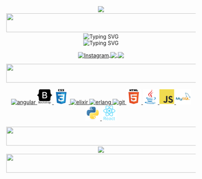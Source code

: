 <div id="gifin" align="center">
  <img src="https://media.giphy.com/media/xT8qBsOjMOcdeGJIU8/giphy.gif" width="300"/>
    <img src="https://media.giphy.com/media/Yu9zOu3RIreHPezeU8/giphy.gif" width="3000" height="50"/>
</div>
<div align="center">
  <img src="https://readme-typing-svg.demolab.com?font=Fira+Code&pause=1000&center=true&vCenter=true&width=435&lines=Hi+%F0%9F%91%8B%2C+I'm+Paula+Leal;+Desarrollador+full+stack" alt="Typing SVG"/>
  <br>
  <img src="https://readme-typing-svg.demolab.com?font=Fira+Code&pause=1000&center=true&vCenter=true&width=435&lines=_Elixir+%26+Java_+" alt="Typing SVG"/>
</div>
  
<div align="center">
  <p>
    <a href="https://instagram.com/papitasd_limon?utm_source=qr&igshid=MzNlNGNkZWQ4Mg%3D%3D">
      <img align="center" src="https://img.shields.io/badge/Instagran-pink?style=plastico&logo=Instagram&logoColor=Violet&labelColor=Violet" alt="Instagram" />
    </a>
    <a href="https://www.linkedin.com/in/paula-leal-0856831b4/">
      <img align="center" src="https://img.shields.io/badge/linkedin-blue?style=plastico&logo=linkedin&logoColor=Violet&labelColor=Violet"  />
    </a>
    <a href="http://discordapp.com/users/717495110065193051/">
      <img align="center" src="https://img.shields.io/badge/Discord-violet?style=plastico&logo=Discord&logoColor=Violet&labelColor=Violet" />
    </a>
  </p>  
  <img src="https://media.giphy.com/media/Yu9zOu3RIreHPezeU8/giphy.gif" width="3000" height="50"/>
</div>
<div align="center">
  <p> 
    <a href="https://angular.io" target="_blank" rel="noreferrer"> 
      <img src="https://angular.io/assets/images/logos/angular/angular.svg" alt="angular" width="40" height="40"/> 
    </a> 
    <a href="https://getbootstrap.com" target="_blank" rel="noreferrer">
      <img src="https://raw.githubusercontent.com/devicons/devicon/master/icons/bootstrap/bootstrap-plain-wordmark.svg" alt="bootstrap" width="40" height="40"/> 
    </a> 
    <a href="https://www.w3schools.com/css/" target="_blank" rel="noreferrer"> 
      <img src="https://raw.githubusercontent.com/devicons/devicon/master/icons/css3/css3-original-wordmark.svg" alt="css3" width="40" height="40"/>
    </a> 
    <a href="https://elixir-lang.org" target="_blank" rel="noreferrer">
      <img src="https://www.vectorlogo.zone/logos/elixir-lang/elixir-lang-icon.svg" alt="elixir" width="40" height="40"/> 
    </a> 
    <a href="https://www.erlang.org/" target="_blank" rel="noreferrer"> 
      <img src="https://www.vectorlogo.zone/logos/erlang/erlang-official.svg" alt="erlang" width="40" height="40"/> 
    </a> 
    <a href="https://git-scm.com/" target="_blank" rel="noreferrer"> 
      <img src="https://www.vectorlogo.zone/logos/git-scm/git-scm-icon.svg" alt="git" width="40" height="40"/> 
    </a> 
    <a href="https://www.w3.org/html/" target="_blank" rel="noreferrer"> 
      <img src="https://raw.githubusercontent.com/devicons/devicon/master/icons/html5/html5-original-wordmark.svg" alt="html5" width="40" height="40"/> 
    </a>
    <a href="https://www.java.com" target="_blank" rel="noreferrer">
      <img src="https://raw.githubusercontent.com/devicons/devicon/master/icons/java/java-original.svg" alt="java" width="40" height="40"/> 
    </a> 
    <a href="https://developer.mozilla.org/en-US/docs/Web/JavaScript" target="_blank" rel="noreferrer"> 
      <img src="https://raw.githubusercontent.com/devicons/devicon/master/icons/javascript/javascript-original.svg" alt="javascript" width="40" height="40"/> </a> 
    <a href="https://www.mysql.com/" target="_blank" rel="noreferrer"> 
      <img src="https://raw.githubusercontent.com/devicons/devicon/master/icons/mysql/mysql-original-wordmark.svg" alt="mysql" width="40" height="40"/> </a> 
    <a href="https://www.python.org" target="_blank" rel="noreferrer">
      <img src="https://raw.githubusercontent.com/devicons/devicon/master/icons/python/python-original.svg" alt="python" width="40" height="40"/>
    </a> 
    <a href="https://reactjs.org/" target="_blank" rel="noreferrer"> 
      <img src="https://raw.githubusercontent.com/devicons/devicon/master/icons/react/react-original-wordmark.svg" alt="react" width="40" height="40"/>
    </a> 
  </p>
  <img src="https://media.giphy.com/media/Yu9zOu3RIreHPezeU8/giphy.gif" width="3000" height="50"/>
</div>
<div align="center">
  <img src="http://github-readme-streak-stats.herokuapp.com?user=PAPITASL&theme=synthwave&hide_border=verdadero&border_radius=6.0&date_format=j%20M%5B%20Y%5D&exclude_days=Fri%2CSat&card_width=490&type=png)](https://git.io/streak-stats"/>
  <img src="https://media.giphy.com/media/Yu9zOu3RIreHPezeU8/giphy.gif" width="3000" height="50"/>
</div>
